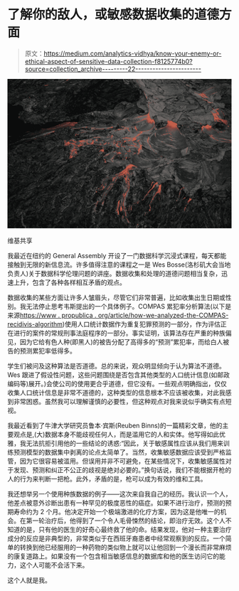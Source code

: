 # 了解你的敌人，或敏感数据收集的道德方面

> 原文：<https://medium.com/analytics-vidhya/know-your-enemy-or-ethical-aspect-of-sensitive-data-collection-f8125774b0?source=collection_archive---------22----------------------->

![](img/9a5ee30dfe74f77e6794eaffcb490e24.png)

维基共享

我最近在纽约的 General Assembly 开设了一门数据科学沉浸式课程，每天都能接触到无限的新信息流。许多值得注意的课程之一是 Wes Bosse(洛杉矶大会当地负责人)关于数据科学伦理问题的讲座。数据收集和处理的道德问题相当复杂，迅速上升，包含了各种各样相互矛盾的观点。

数据收集的某些方面让许多人皱眉头，尽管它们非常普遍，比如收集出生日期或性别。我无法停止思考韦斯提出的一个具体例子。COMPAS 累犯率分析算法(以下是来源[https://www . propublica . org/article/how-we-analyzed-the-COMPAS-recidivis-algorithm](https://www.propublica.org/article/how-we-analyzed-the-compas-recidivism-algorithm))使用人口统计数据作为重复犯罪预测的一部分，作为评估正在进行的案件的常规刑事法庭程序的一部分。事实证明，该算法存在严重的种族偏见，因为它给有色人种(即黑人)的被告分配了高得多的“预测”累犯率，而给白人被告的预测累犯率低得多。

学生们被问及这种算法是否道德。总的来说，观众明显倾向于认为算法不道德。Wes 跟进了假设性问题，这些问题围绕是否包含其他类型的人口统计信息(如邮政编码等)展开。)会使公司的使用更合乎道德，但它没有。一些观点明确指出，仅仅收集人口统计信息是非常不道德的，这种类型的信息根本不应该被收集，对此我感到非常困惑。虽然我可以理解谨慎的必要性，但这种观点对我来说似乎确实有点短视。

我最近看到了牛津大学研究员鲁本·宾斯(Reuben Binns)的一篇精彩文章，他的主要观点是,(大)数据本身不能歧视任何人，而是滥用它的人和实体。他写得如此优雅，我无法抗拒引用他的一些结论的诱惑:“因此，关于敏感属性应该从我们用来训练预测模型的数据集中剥离的论点太简单了。当然，收集敏感数据应该受到严格监管，因为它很容易被滥用。但误用并非不可避免，在某些情况下，收集敏感属性对于发现、预测和纠正不公正的歧视是绝对必要的。”换句话说，我们不能根据开枪的人的行为来判断一把枪。此外，矛盾的是，枪可以成为有效的维和工具。

我还想举另一个使用种族数据的例子——这次来自我自己的经历。我认识一个人，他差点被意外诊断出患有一种罕见的极度恶性的癌症。如果不进行治疗，预测的预期寿命约为 2 个月。他决定开始一个极端激进的化疗方案，因为这是他唯一的机会。在第一轮治疗后，他得到了一个令人毛骨悚然的结论，即治疗无效。这个人不知道的是，只有他的医生的好奇心最终救了他的命。结果发现，他对一种主要治疗成分的反应是非典型的，非常类似于在西班牙裔患者中经常观察到的反应。一个简单的转换到他已经服用的一种药物的类似物上就可以让他回到一个漫长而非常麻烦的康复道路上。如果没有一个包含相当敏感信息的数据库和他的医生访问它的能力，这个人可能不会活下来。

这个人就是我。